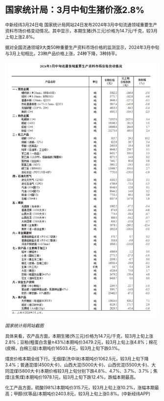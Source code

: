 # 国家统计局：3月中旬生猪价涨2.8%

中新经纬3月24日电
国家统计局网站24日发布2024年3月中旬流通领域重要生产资料市场价格变动情况。其中显示，本期生猪(外三元)价格为14.7元/千克，较3月上旬上涨2.8%。

据对全国流通领域9大类50种重要生产资料市场价格的监测显示，2024年3月中旬与3月上旬相比，23种产品价格上涨，24种下降，3种持平。

![9fa574719bf3316dcc94ff2e25f0edd8.jpg](https://raw.githubusercontent.com/qqhsx/qqnews_image/main/2024/03/24/国家统计局：3月中旬生猪价涨2.8%/9fa574719bf3316dcc94ff2e25f0edd8.jpg)

 _国家统计局网站截图_

具体来看，农产品方面，本期生猪(外三元)价格为14.7元/千克，较3月上旬上涨2.8%；豆粕(粗蛋白含量≥43%)本期吨价3479.2元，较3月上旬上涨4.8%；棉花(皮棉，白棉三级)本期吨价16503.4元，较3月上旬下跌0.1%。

煤炭价格本期全线下行。无烟煤(洗中块)本期吨价1062.5元，较3月上旬下降3.4%；普通混煤(4500大卡)、山西大混(5000大卡)、山西优混(5500大卡)、大同混煤(5800大卡)本期价格较3月上旬分别下跌4.8%、4.7%、3.7%、3.7%；焦煤(主焦煤)本期吨价1978.1元，较3月上旬下跌12.4%，跌幅本期最高。

化工产品方面，硫酸(98%)本期吨价315.7元，较3月上旬上涨10.2%，涨幅本期最高；甲醇(优等品)本期吨价2403.8元，较3月上旬上涨0.8%。(中新经纬APP)


